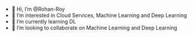 - 👋 Hi, I’m @Rohan-Roy
- 👀 I’m interested in Cloud Services, Machine Learning and Deep Learning
- 🌱 I’m currently learning DL
- 💞️ I’m looking to collaborate on Machine Learning and Deep Learning
<!--- - 📫 How to reach me ...
--->
<!---
Rohan-Roy/Rohan-Roy is a ✨ special ✨ repository because its `README.md` (this file) appears on your GitHub profile.
You can click the Preview link to take a look at your changes.
--->
